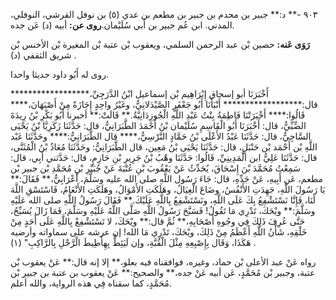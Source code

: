 ٩٠٣ -** د:** جبير بن محدم بن جبير بن مطعم بن عدي (٥) بن نوفل القرشي، النوفلي، المدني. ابن عُم جبير بن أَبي سُلَيْمان.**روى عن:** أبيه (د) عَن جده.

**رَوَى عَنه:** حصين بْن عبد الرحمن السلمي، ويعقوب بْن عتبة بْن المغيرة بْن الأخنس بْن شريق الثقفي (د) .

روى له أَبُو داود حديثا واحدا.

أَخْبَرَنَا أبو إسحاق إِبْرَاهِيم بْن إسماعيل ابْنُ الدَّرَجِيِّ،****************** قال:****************** أَنْبَأَنَا أَبُو جَعْفَرٍ الصَّيْدَلانِيُّ، وغَيْرُ واحِدٍ إِجَازَةً مِنْ أَصْبَهَانَ،**** قَالُوا:**** أَخْبَرَتْنَا فَاطِمَةُ بِنْتُ عَبْدِ اللَّهِ الْجُوزِدَانِيَّةُ.** قَالَتْ:** أخبرنا أَبُو بَكْرِ بْنُ رِيدَةَ الضِّبِّيُّ، قال: أَخْبَرَنَا أَبُو الْقَاسِمِ سُلَيْمان بْنُ أَحْمَدَ الطَّبَرَانِيُّ، قال: حَدَّثَنَا زَكَرِيَّا بْنُ يَحْيَى السَّاجِيُّ، قال: حَدَّثَنَا عَبْدُ الأَعْلَى بْنُ حَمَّادٍ النَّرْسِيُّ،**** قال الطَّبَرَانِيُّ:**** وحَدَّثَنَا عَبْد اللَّهِ بْن أَحْمَد بْن حَنْبَلٍ، قال: حَدَّثَنَا يَحْيَى بْنُ مَعِين، قال الطَّبَرَانِيُّ: وحَدَّثَنَا مُعَاذُ بْنُ الْمُثَنَّى، قال: حَدَّثَنَا عَلِيُّ ابن الْمَدِينِيِّ، قَالُوا: حَدَّثَنَا وهْبُ بْنُ جَرِيرِ بْنِ حَازِمٍ، قال: حَدَّثني أَبِي، قال: سَمِعْتُ مُحَمَّدَ بْنَ إِسْحَاقَ، يُحَدِّثُ عَنْ يَعْقُوبَ بْنِ عُتْبَةَ عَنْ جُبَيْرِ بْنِ مُحَمَّدِ بْن جبير بْن مطعم، عَن أَبِيهِ، عَنْ جَدِّهِ، قال: جَاءَ رَسُول اللَّهِ صلى الله عليه وسَلَّمَ، أَعْرَابِيٌّ،** فَقَالَ:** يَا رَسُولَ اللَّهِ، جَهِدَتِ الأَنْفُسُ، وضَاعَ الْعِيَالُ، وهَلَكَتِ الأَمْوَالُ، وهَلَكَتِ الأَنْعَامُ، فَاسْتَسْقِ اللَّهَ لَنَا، فَإِنَّا نَسْتَشْفِعُ بِكَ عَلَى اللَّهِ، ونَسْتَشْفِعُ بِاللَّهِ عَلَيْكَ.** فَقَالَ رَسُولُ اللَّهِ صلى الله عَلَيْهِ وسَلَّمَ:** ويْحَكَ، تَدْرِي مَا تَقُولُ! فَسَبَّحَ رَسُولُ اللَّهِ صَلَّى اللَّهُ عَلَيْهِ وسَلَّمَ، فَمَا زَالَ يُسَبِّحُ، حَتَّى عُرِفَ ذَلِكَ فِي وجُوهِ أَصْحَابِهِ،** ثُمَّ قال:** ويْحَكَ، لا تَسْتَشْفِعْ بِاللَّهِ عَلَى أَحَدٍ مِنْ خَلْقِهِ، شَأْنُ اللَّهِ أَعْظَمُ مِنْ ذَلِكَ، ويْحَكَ، تَدْرِي مَا الله! إن عرشه على سماواته وأرضيه هَكَذَا، وَقَال بِإِصْبِعِهِ مِثْلَ الْقُبَّةِ، وإن لَيَئِطُّ بِهِأَطِيطَ الْرَّحْلِ بِالرَّاكِبِ" (١) .

رواه عَنْ عبد الأعلى بْن حماد، وغيره، فوافقناه فيه بعلو،** إلا إنه قال:** عَنْ يعقوب بْن عتبة، وجبير بْن مُحَمَّدٍ، عَن أبيه عَنْ جده،** والصحيح:** عَنْ يعقوب بن عتبة بن جبير بْن مُحَمَّدٍ، كما سقناه فِي هذه الرواية، والله أعلم.